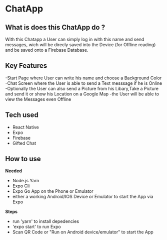 # ChatApp

## What is does this ChatApp do ?

With this Chatapp a User can simply log in with this name and send messages,
wich will be direcly saved into the Device (for Offline reading) and be saved onto a Firebase Database.

## Key Features
-Start Page where User can write his name and choose a Background Color
-Chat Screen where the User is able to send a Text messsage if he is Online
-Optionally the User can also send a Picture from his Libary,Take a Picture and send it or show his Location on a Google Map
-the User will be able to view the Messages even Offline

## Tech used

- React Native
- Expo
- Firebase
- Gifted Chat

## How to use

**Needed**
- Node.js Yarn
- Expo Cli
- Expo Go App on the Phone or Emulator
- either a working Android/IOS Device or Emulator to start the App via Expo
 
 **Steps**
- run 'yarn' to install depedencies
- 'expo start' to run Expo
- Scan QR Code or "Run on Android device/emulator" to start the App
